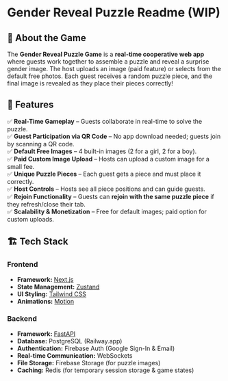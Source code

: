 # Gender Reveal Puzzle Readme (WIP)

## 🧩 About the Game

The **Gender Reveal Puzzle Game** is a **real-time cooperative web app** where guests work together to assemble a puzzle and reveal a surprise gender image. The host uploads an image (paid feature) or selects from the default free photos. Each guest receives a random puzzle piece, and the final image is revealed as they place their pieces correctly!

## 🚀 Features

✅ **Real-Time Gameplay** – Guests collaborate in real-time to solve the puzzle.  
✅ **Guest Participation via QR Code** – No app download needed; guests join by scanning a QR code.  
✅ **Default Free Images** – 4 built-in images (2 for a girl, 2 for a boy).  
✅ **Paid Custom Image Upload** – Hosts can upload a custom image for a small fee.  
✅ **Unique Puzzle Pieces** – Each guest gets a piece and must place it correctly.  
✅ **Host Controls** – Hosts see all piece positions and can guide guests.  
✅ **Rejoin Functionality** – Guests can **rejoin with the same puzzle piece** if they refresh/close their tab.  
✅ **Scalability & Monetization** – Free for default images; paid option for custom uploads.  

## 🏗️ Tech Stack

### **Frontend**
- **Framework:** [Next.js](https://nextjs.org/)
- **State Management:** [Zustand](https://zustand-demo.pmnd.rs/)
- **UI Styling:** [Tailwind CSS](https://tailwindcss.com/)
- **Animations:** [Motion](https://motion.dev/)

### **Backend**
- **Framework:** [FastAPI](https://fastapi.tiangolo.com/)
- **Database:** PostgreSQL (Railway.app)
- **Authentication:** Firebase Auth (Google Sign-In & Email)
- **Real-time Communication:** WebSockets
- **File Storage:** Firebase Storage (for puzzle images)
- **Caching:** Redis (for temporary session storage & game states)
